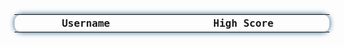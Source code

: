 <html>
  <style>
    #highscores{
        font-family: 'Fira Mono', monospace !important;
        border-collapse: collapse;
        width: 100%;
        border-radius: 0.75em;
        box-shadow: 0 0 0.5em #175178;
        padding: 10px 10px;
        display: table;
    }         
  </style>
  <table id="highscores">
    <tr>
      <th>Username</th>
      <th>High Score</th>
    </tr>
  </table>  
  <script>
    setInterval(updateHighscores, 5000);

    updateHighscores();
    
    function updateHighscores() {
      $.ajax({
        url: "http://172.26.115.109:8080/api/highscores/retrieve",
        type: 'GET',
        dataType: 'json',
        success: function(data) {
          $('#highscores tr').slice(1).remove();
    
          data.forEach(function(hscore) {
            $('#highscores').append('<tr><td>' + hscore.username + '</td><td>' + hscore.hscore + '</td></tr>');
          });
        },
        error: function(error) {
          console.log(error);
        }
      });
    }
  </script>
</html>
